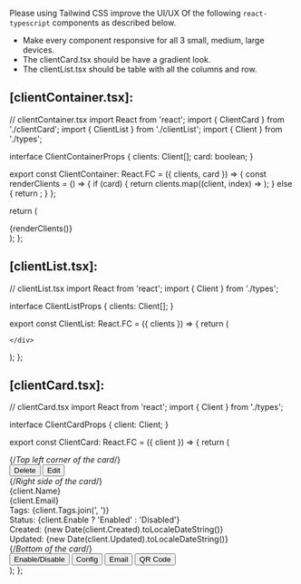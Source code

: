Please using Tailwind CSS improve the UI/UX Of the following `react-typescript` components as described below.
- Make every component responsive for all 3 small, medium, large devices.
- The clientCard.tsx should be have a gradient look.
- The clientList.tsx should be table with all the columns and row.

## [clientContainer.tsx]:
// clientContainer.tsx
import React from 'react';
import { ClientCard } from './clientCard';
import { ClientList } from './clientList';
import { Client } from './types';

interface ClientContainerProps {
  clients: Client[];
  card: boolean;
}

export const ClientContainer: React.FC<ClientContainerProps> = ({ clients, card }) => {
  const renderClients = () => {
    if (card) {
      return clients.map((client, index) => <ClientCard key={index} client={client} />);
    } else {
      return <ClientList clients={clients} />;
    }
  };

  return (
    <div className=''>
      {renderClients()}
    </div>
  );
};

## [clientList.tsx]:
// clientList.tsx
import React from 'react';
import { Client } from './types';

interface ClientListProps {
  clients: Client[];
}

export const ClientList: React.FC<ClientListProps> = ({ clients }) => {
  return (
    <div className="">

    </div>
 );
};

## [clientCard.tsx]:
// clientCard.tsx
import React from 'react';
import { Client } from './types';

interface ClientCardProps {
  client: Client;
}

export const ClientCard: React.FC<ClientCardProps> = ({ client }) => {
  return (
    <div className="">
      {/*Top left corner of the card*/}
      <div className="">
        <button className="">Delete</button>
        <button className="">Edit</button>
      </div>
      {/*Right side of the card*/}
      <div className="">
        <div className="">{client.Name}</div>
        <div className="">{client.Email}</div>
        <div className="">Tags: {client.Tags.join(', ')}</div>
        <div className="">Status: {client.Enable ? 'Enabled' : 'Disabled'}</div>
        <div className="">Created: {new Date(client.Created).toLocaleDateString()}</div>
        <div className="">Updated: {new Date(client.Updated).toLocaleDateString()}</div>
      </div>
      {/*Bottom of the card*/}
      <div>
        <button className="">Enable/Disable</button>
        <button className="">Config</button>
        <button className="">Email</button>
        <button className="">QR Code</button>
      </div>
    </div>
  );
};
